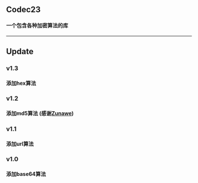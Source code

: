## Codec23
#### 一个包含各种加密算法的库  

---

## Update

### v1.3
#### 添加hex算法

### v1.2
#### 添加md5算法 (感谢[Zunawe](https://github.com/Zunawe))

### v1.1
#### 添加url算法

### v1.0
#### 添加base64算法
